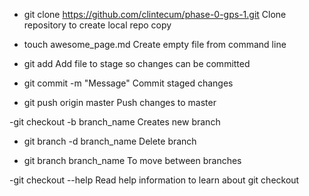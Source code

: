   - git clone https://github.com/clintecum/phase-0-gps-1.git
Clone repository to create local repo copy

  - touch awesome_page.md
  Create empty file from command line

  - git add <FILE>
Add file to stage so changes can be committed

  - git commit -m "Message"
  Commit staged changes

  - git push origin master
  Push changes to master

  -git checkout -b branch_name
  Creates new branch

  - git branch -d branch_name
  Delete branch

  - git branch branch_name
  To move between branches

  -git checkout --help
  Read help information to learn about git checkout

